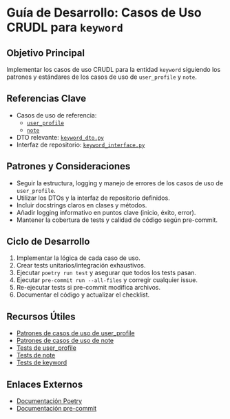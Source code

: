# Guía de Desarrollo: Casos de Uso CRUDL para `keyword`

## Objetivo Principal
Implementar los casos de uso CRUDL para la entidad `keyword` siguiendo los patrones y estándares de los casos de uso de `user_profile` y `note`.

## Referencias Clave
- Casos de uso de referencia:  
  - [`user_profile`](src/pkm_app/core/application/use_cases/user_profile/)  
  - [`note`](src/pkm_app/core/application/use_cases/note/)
- DTO relevante: [`keyword_dto.py`](src/pkm_app/core/application/dtos/keyword_dto.py)
- Interfaz de repositorio: [`keyword_interface.py`](src/pkm_app/core/application/interfaces/keyword_interface.py)

## Patrones y Consideraciones
- Seguir la estructura, logging y manejo de errores de los casos de uso de `user_profile`.
- Utilizar los DTOs y la interfaz de repositorio definidos.
- Incluir docstrings claros en clases y métodos.
- Añadir logging informativo en puntos clave (inicio, éxito, error).
- Mantener la cobertura de tests y calidad de código según pre-commit.

## Ciclo de Desarrollo
1. Implementar la lógica de cada caso de uso.
2. Crear tests unitarios/integración exhaustivos.
3. Ejecutar `poetry run test` y asegurar que todos los tests pasan.
4. Ejecutar `pre-commit run --all-files` y corregir cualquier issue.
5. Re-ejecutar tests si pre-commit modifica archivos.
6. Documentar el código y actualizar el checklist.

## Recursos Útiles
- [Patrones de casos de uso de user_profile](src/pkm_app/core/application/use_cases/user_profile/)
- [Patrones de casos de uso de note](src/pkm_app/core/application/use_cases/note/)
- [Tests de user_profile](src/pkm_app/tests/unit/core/application/use_cases/user_profile/)
- [Tests de note](src/pkm_app/tests/unit/core/application/use_cases/note/)
- [Tests de keyword](src/pkm_app/tests/unit/core/application/use_cases/test_keyword/)

## Enlaces Externos
- [Documentación Poetry](https://python-poetry.org/docs/)
- [Documentación pre-commit](https://pre-commit.com/)